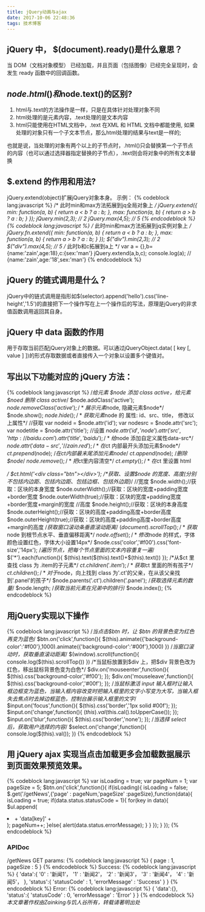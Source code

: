 ```yaml
---
title: jQuery动画与ajax
date: 2017-10-06 22:48:36
tags: 技术博客
---
```

## jQuery 中， $(document).ready()是什么意思？
当 DOM（文档对象模型） 已经加载，并且页面（包括图像）已经完全呈现时，会发生 ready 函数中的回调函数。
## $node.html()和$node.text()的区别?
1. html与.text的方法操作是一样，只是在具体针对处理对象不同
2. html处理的是元素内容，.text处理的是文本内容
3. html只能使用在HTML文档中，.text 在XML 和 HTML 文档中都能使用, 如果处理的对象只有一个子文本节点，那么html处理的结果与text是一样的;

也就是说，当处理的对象有两个以上的子节点时，.html()只会替换第一个子节点的内容（也可以通过选择器指定替换的子节点），.text则会将对象中的所有文本替换
## $.extend 的作用和用法?
jQuery.extend(object)扩展jQuery对象本身。
示例：
{% codeblock lang:javascript %}
/* 此时min和max方法拓展到jq全局对象上 */
jQuery.extend({
min: function(a, b) { return a < b ? a : b; },
max: function(a, b) { return a > b ? a : b; }
});
jQuery.min(2,3); // 2
jQuery.max(4,5); // 5
{% endcodeblock %}
{% codeblock lang:javascript %}
/* 此时min和max方法拓展到jq实例对象上 */
jQuery.fn.extend({
min: function(a, b) { return a < b ? a : b; },
max: function(a, b) { return a > b ? a : b; }
});
$("div").min(2,3); // 2
$("div").max(4,5); // 5
/* 此时b和c拓展到a上 */
var a = {},b={name:'zain',age:18},c:{sex:'man'}
jQuery.extend(a,b,c);
console.log(a); // {name:'zain',age:'18',sex:'man'}
{% endcodeblock %}
## jQuery 的链式调用是什么？
jQuery中的链式调用是指形如$(selector).append('hello').css('line-height','1.5')的直接把下一个操作写在上一个操作后的写法，原理是jQuery的非求值函数调用返回其自身。
## jQuery 中 data 函数的作用
用于存取当前匹配jQuery对象上的数据。可以通过jQueryObject.data( [ key [, value ] ])的形式存取数据或者直接传入一个对象以设置多个键值对。
## 写出以下功能对应的 jQuery 方法：
{% codeblock lang:javascript %}
/*给元素 $node 添加 class active，给元素 $noed 删除 class active*/
$node.addClass('active');
$node.removeClass('active');
/*展示元素$node, 隐藏元素$node*/
$node.show();
$node.hide();
/*获取元素$node 的 属性: id、src、title， 修改以上属性*/
//获取
var nodeid = $node.attr('id');
var nodesrc = $node.attr('src');
var nodetitle = $node.attr('title');
//设置
$node.attr('id','node').attr('src','http://baidu.com').attr('title','baidu');
/*给$node 添加自定义属性data-src*/
$node.attr('data-src','//zain.red');
/*在$ct 内部最开头添加元素$node*/
$ct.prepend($node);
/*在$ct 内部最末尾添加元素$node*/
$ct.append($node);
/*删除$node*/
$node.remove();
/*把$ct里内容清空*/
$ct.empty();
/*在$ct 里设置 html <div class="btn"></div>*/
$ct.html('<div class="btn"></div>');
/*获取、设置$node 的宽度、高度(分别不包括内边距、包括内边距、包括边框、包括外边距)*/
//宽度
$node.width();//获取：区块的本身宽度
$node.outerWidth();//获取：区块的宽度+padding宽度+border宽度
$node.outerWidth(true);//获取：区块的宽度+padding宽度+border宽度+margin的宽度
//高度
$node.height();//获取：区块的本身高度
$node.outerHeight();//获取：区块的高度+padding高度+border高度
$node.outerHeight(true);//获取：区块的高度+padding高度+border高度+margin的高度
/*获取窗口滚动条垂直滚动距离*/
$(document).scrollTop();  
/*获取$node 到根节点水平、垂直偏移距离*/
$node.offset();
/*修改$node 的样式，字体颜色设置红色，字体大小设置14px*/
$node.css('color','#f00').css('font-size','14px');
/*遍历节点，把每个节点里面的文本内容重复一遍*/
$('*').each(function(){
  $(this).text($(this).text()+$(this).text())
  });
/*从$ct 里查找 class 为 .item的子元素*/
$ct.children('.item');
/*获取$ct 里面的所有孩子*/
$ct.children();
/*对于$node，向上找到 class 为'.ct'的父亲，在从该父亲找到'.panel'的孩子*/
$node.parents('.ct').children('.panel');
/*获取选择元素的数量*/
$node.length;
/*获取当前元素在兄弟中的排行*/
$node.index();
{% endcodeblock %}
## 用jQuery实现以下操作
{% codeblock lang:javascript %}
/*当点击$btn 时，让 $btn 的背景色变为红色再变为蓝色*/
$btn.on('click',function(){
    $(this).animate({'background-color':'#f00'},1000).animate({'background-color':'#00f'},1000)
  })
/*当窗口滚动时，获取垂直滚动距离*/
$(window).scroll(function(){
  console.log($(this).scrollTop())
})
/*当鼠标放置到$div 上，把$div 背景色改为红色，移出鼠标背景色变为白色*/
$div.on('mouseenter',function(){
    $(this).css('background-color','#f00');
  });
$div.on('mouseleave',function(){
    $(this).css('background-color','#00f');
  });
/*当鼠标激活 input 输入框时让输入框边框变为蓝色，当输入框内容改变时把输入框里的文字小写变为大写，当输入框失去焦点时去掉边框蓝色，控制台展示输入框里的文字*/
$input.on('focus',function(){
    $(this).css('border','1px solid #00f');
  });
$input.on('change',function(){
    $(this).val($this.cal().toUpperCase());
  });
$input.on('blur',function(){
    $(this).css('border','none');
  });
/*当选择 select 后，获取用户选择的内容*/
$select.on('change',function(){
    console.log($(this).val());
  })
{% endcodeblock %}
## 用 jQuery ajax 实现当点击加载更多会加载数据展示到页面效果预览效果。
{% codeblock lang:javascript %}
  var isLoading = true;
  var pageNum = 1;
  var pageSize = 5;
  $btn.on('click',function(){
      if(isLoading){
        isLoading = false;
        $.get('/getNews',{'page' : pageNum,'pageSize' :pageSize},function(data){
            isLoading = true;
            if(data.status.statusCode = 1){
              for(key in data){
                $ul.append(<li> + 'data[key]' + </li>);
                pageNum++;
              }else{
                alert(data.status.errorMessage);
              }
            }
          });
      }
    });
{% endcodeblock %}
### APIDoc
/getNews GET
params:
{% codeblock lang:javascript %}
{
  page : 1,
  pageSize : 5
}
{% endcodeblock %}
Success:
{% codeblock lang:javascript %}
{
  'data':{
    '0' : '新闻1'，
    '1' : '新闻2'，
    '2' : '新闻3'，
    '3' : '新闻4'，
    '4' : '新闻5'，
  },
  'status':{
    'statusCode' : 1,
    'errorMessage' : 'Success'
  }
}
{% endcodeblock %}
Error:
{% codeblock lang:javascript %}
{
  'data':{},
  'status':{
    'statusCode' : 0,
    'errorMessage' : 'Error'
  }
}
{% endcodeblock %}
*本文章著作权由Zainking与饥人谷所有，转载请著明出处*
